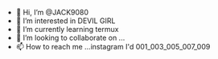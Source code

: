 - 👋 Hi, I’m @JACK9080
- 👀 I’m interested in DEVIL GIRL
- 🌱 I’m currently learning termux
- 💞️ I’m looking to collaborate on ...
- 📫 How to reach me ...instagram I'd 001_003_005_007_009

<!---
JACK9080/JACK9080 is a ✨ special ✨ repository because its `README.md` (this file) appears on your GitHub profile.
You can click the Preview link to take a look at your changes.
--->
 
